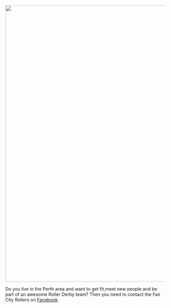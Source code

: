 <html><body><a href="http://scottishrollerderbyblog.com/2012/07/fcrmeat.jpg"><img src="http://scottishrollerderbyblog.com/2012/07/fcrmeat.jpg" alt="" title="fcrmeat" width="614" height="869" class="aligncenter size-full wp-image-1527"></a>

Do you live in the Perth area and want to get fit,meet new people and be part of an awesome Roller Derby team?
Then you need to contact the Fair City Rollers on <a href="http://www.facebook.com/pages/Fair-City-Rollers/126978470654221">Facebook</a>.</body></html>
